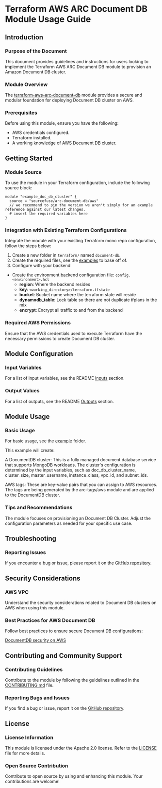 # Terraform AWS ARC Document DB Module Usage Guide

## Introduction

### Purpose of the Document

This document provides guidelines and instructions for users looking to implement the Terraform AWS ARC Document DB module to provision an Amazon Document DB cluster.

### Module Overview

The [terraform-aws-arc-document-db](https://github.com/sourcefuse/terraform-aws-arc-document-db) module provides a secure and modular foundation for deploying Document DB cluster on AWS.

### Prerequisites

Before using this module, ensure you have the following:

- AWS credentials configured.
- Terraform installed.
- A working knowledge of AWS Document DB cluster.

## Getting Started

### Module Source

To use the module in your Terraform configuration, include the following source block:

```hcl
module "example_doc_db_cluster" {
  source = "sourcefuse/arc-document-db/aws"
  // we recommend to pin the version we aren't simply for an example reference against our latest changes.
  # insert the required variables here
}
```

### Integration with Existing Terraform Configurations

Integrate the module with your existing Terraform mono repo configuration, follow the steps below:

1. Create a new folder in `terraform/` named `document-db`.
2. Create the required files, see the [examples](https://github.com/sourcefuse/terraform-aws-arc-document-db/tree/main/examples/simple) to base off of.
3. Configure with your backend
  - Create the environment backend configuration file: `config.<environment>.hcl`
    - **region**: Where the backend resides
    - **key**: `<working_directory>/terraform.tfstate`
    - **bucket**: Bucket name where the terraform state will reside
    - **dynamodb_table**: Lock table so there are not duplicate tfplans in the mix
    - **encrypt**: Encrypt all traffic to and from the backend

### Required AWS Permissions

Ensure that the AWS credentials used to execute Terraform have the necessary permissions to create Document DB cluster.

## Module Configuration

### Input Variables

For a list of input variables, see the README [Inputs](https://github.com/sourcefuse/terraform-aws-arc-document-db?tab=readme-ov-file#inputs) section.

### Output Values

For a list of outputs, see the README [Outputs](https://github.com/sourcefuse/terraform-aws-arc-document-db?tab=readme-ov-file#outputs) section.

## Module Usage

### Basic Usage

For basic usage, see the [example](https://github.com/sourcefuse/terraform-aws-arc-document-db/tree/main/example) folder.

This example will create:

A DocumentDB cluster: This is a fully managed document database service that supports MongoDB workloads. The cluster's configuration is determined by the input variables, such as doc_db_cluster_name, cluster_size, master_username, instance_class, vpc_id, and subnet_ids.

AWS tags: These are key-value pairs that you can assign to AWS resources. The tags are being generated by the arc-tags/aws module and are applied to the DocumentDB cluster.

### Tips and Recommendations

The module focuses on provisioning an Document DB Cluster. Adjust the configuration parameters as needed for your specific use case.

## Troubleshooting

### Reporting Issues

If you encounter a bug or issue, please report it on the [GitHub repository](https://github.com/sourcefuse/terraform-aws-arc-document-db/issues).

## Security Considerations

### AWS VPC

Understand the security considerations related to Document DB clusters on AWS when using this module.

### Best Practices for AWS Document DB

Follow best practices to ensure secure Document DB configurations:

[DocumentDB security on AWS](https://docs.aws.amazon.com/documentdb/latest/developerguide/security.html)

## Contributing and Community Support

### Contributing Guidelines

Contribute to the module by following the guidelines outlined in the [CONTRIBUTING.md](https://github.com/sourcefuse/terraform-aws-arc-document-db/blob/main/CONTRIBUTING.md) file.

### Reporting Bugs and Issues

If you find a bug or issue, report it on the [GitHub repository](https://github.com/sourcefuse/terraform-aws-arc-document-db/issues).

## License

### License Information

This module is licensed under the Apache 2.0 license. Refer to the [LICENSE](https://github.com/sourcefuse/terraform-aws-arc-document-db/blob/main/LICENSE) file for more details.

### Open Source Contribution

Contribute to open source by using and enhancing this module. Your contributions are welcome!
